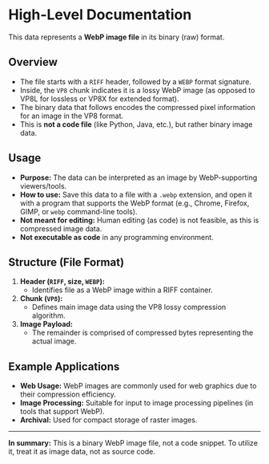 # High-Level Documentation

This data represents a **WebP image file** in its binary (raw) format.

## Overview

- The file starts with a `RIFF` header, followed by a `WEBP` format signature.
- Inside, the `VP8` chunk indicates it is a lossy WebP image (as opposed to VP8L for lossless or VP8X for extended format).
- The binary data that follows encodes the compressed pixel information for an image in the VP8 format.
- This is **not a code file** (like Python, Java, etc.), but rather binary image data.

## Usage

- **Purpose:** The data can be interpreted as an image by WebP-supporting viewers/tools.
- **How to use:** Save this data to a file with a `.webp` extension, and open it with a program that supports the WebP format (e.g., Chrome, Firefox, GIMP, or `webp` command-line tools).
- **Not meant for editing:** Human editing (as code) is not feasible, as this is compressed image data.
- **Not executable as code** in any programming environment.

## Structure (File Format)

1. **Header (`RIFF`, size, `WEBP`):**
   - Identifies file as a WebP image within a RIFF container.
2. **Chunk (`VP8`):**
   - Defines main image data using the VP8 lossy compression algorithm.
3. **Image Payload:**
   - The remainder is comprised of compressed bytes representing the actual image.

## Example Applications

- **Web Usage:** WebP images are commonly used for web graphics due to their compression efficiency.
- **Image Processing:** Suitable for input to image processing pipelines (in tools that support WebP).
- **Archival:** Used for compact storage of raster images.

---

**In summary:** This is a binary WebP image file, not a code snippet. To utilize it, treat it as image data, not as source code.